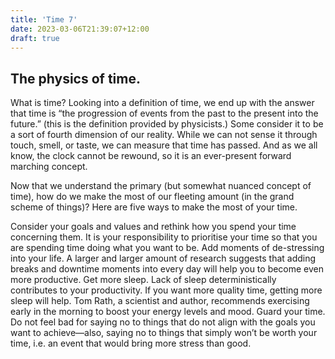 ```yaml
---
title: 'Time 7'
date: 2023-03-06T21:39:07+12:00
draft: true
---
```


## The physics of time.

What is time? Looking into a definition of time, we end up with the answer that time is “the progression of events from the past to the present into the future.” (this is the definition provided by physicists.) Some consider it to be a sort of fourth dimension of our reality. While we can not sense it through touch, smell, or taste, we can measure that time has passed. And as we all know, the clock cannot be rewound, so it is an ever-present forward marching concept.

Now that we understand the primary (but somewhat nuanced concept of time), how do we make the most of our fleeting amount (in the grand scheme of things)? Here are five ways to make the most of your time.

Consider your goals and values and rethink how you spend your time concerning them. It is your responsibility to prioritise your time so that you are spending time doing what you want to be.
Add moments of de-stressing into your life. A larger and larger amount of research suggests that adding breaks and downtime moments into every day will help you to become even more productive.
Get more sleep. Lack of sleep deterministically contributes to your productivity. If you want more quality time, getting more sleep will help.
Tom Rath, a scientist and author, recommends exercising early in the morning to boost your energy levels and mood.
Guard your time. Do not feel bad for saying no to things that do not align with the goals you want to achieve—also, saying no to things that simply won’t be worth your time, i.e. an event that would bring more stress than good.
